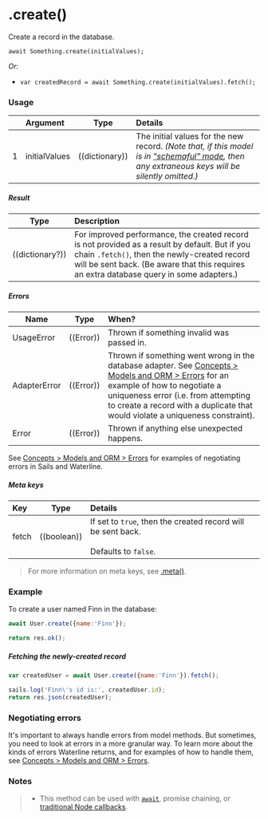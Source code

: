 # .create()

Create a record in the database.

```usage
await Something.create(initialValues);
```

_Or:_

+ `var createdRecord = await Something.create(initialValues).fetch();`

### Usage

|   | Argument            | Type                         | Details                               |
|---|:--------------------|------------------------------|:--------------------------------------|
| 1 | initialValues       | ((dictionary))               | The initial values for the new record.  _(Note that, if this model is in ["schemaful" mode](http://sailsjs.com/documentation/concepts/models-and-orm/model-settings#?schema), then any extraneous keys will be silently omitted.)_

##### Result

| Type                | Description      |
|---------------------|:-----------------|
| ((dictionary?))     | For improved performance, the created record is not provided as a result by default.  But if you chain `.fetch()`, then the newly-created record will be sent back. (Be aware that this requires an extra database query in some adapters.)

##### Errors

|     Name        | Type                | When? |
|--------------------|---------------------|:---------------------------------------------------------------------------------|
| UsageError            | ((Error))           | Thrown if something invalid was passed in.
| AdapterError     | ((Error))           | Thrown if something went wrong in the database adapter. See [Concepts > Models and ORM > Errors](http://sailsjs.com/documentation/concepts/models-and-orm/errors) for an example of how to negotiate a uniqueness error (i.e. from attempting to create a record with a duplicate that would violate a uniqueness constraint).
| Error             | ((Error))           | Thrown if anything else unexpected happens.

See [Concepts > Models and ORM > Errors](https://sailsjs.com/documentation/concepts/models-and-orm/errors) for examples of negotiating errors in Sails and Waterline.


##### Meta keys

| Key                 | Type              | Details                                                        |
|:--------------------|-------------------|:---------------------------------------------------------------|
| fetch               | ((boolean))       | If set to `true`, then the created record will be sent back.<br/><br/>Defaults to `false`.

> For more information on meta keys, see [.meta()](http://sailsjs.com/documentation/reference/waterline-orm/queries/meta).



### Example

To create a user named Finn in the database:

```javascript
await User.create({name:'Finn'});

return res.ok();
```

##### Fetching the newly-created record
```javascript
var createdUser = await User.create({name:'Finn'}).fetch();

sails.log('Finn\'s id is:', createdUser.id);
return res.json(createdUser);
```

### Negotiating errors

It's important to always handle errors from model methods.  But sometimes, you need to look at errors in a more granular way. To learn more about the kinds of errors Waterline returns, and for examples of how to handle them, see [Concepts > Models and ORM > Errors](http://sailsjs.com/documentation/concepts/models-and-orm/errors).

### Notes
> + This method can be used with [`await`](https://github.com/mikermcneil/parley/tree/49c06ee9ed32d9c55c24e8a0e767666a6b60b7e8#usage), promise chaining, or [traditional Node callbacks](https://sailsjs.com/documentation/reference/waterline-orm/queries/exec).


<docmeta name="displayName" value=".create()">
<docmeta name="pageType" value="method">

